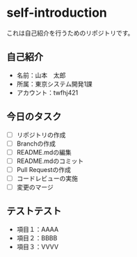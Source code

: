 # self-introduction
これは自己紹介を行うためのリポジトリです。

## 自己紹介
- 名前：山本　太郎
- 所属：東京システム開発1課
- アカウント：twfhj421

## 今日のタスク
- [ ] リポジトリの作成
- [ ] Branchの作成
- [ ] README.mdの編集
- [ ] README.mdのコミット
- [ ] Pull Requestの作成
- [ ] コードレビューの実施
- [ ] 変更のマージ

## テストテスト
- 項目１：AAAA
- 項目２：BBBB
- 項目３：VVVV

